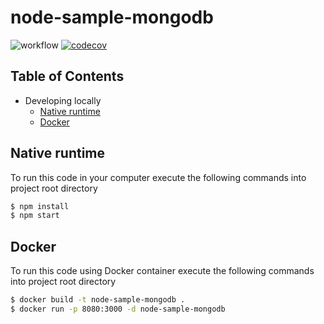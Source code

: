 # node-sample-mongodb

![workflow](https://github.com/leonardofurnielis/node-sample-mongodb/actions/workflows/test-coverage.yml/badge.svg)
[![codecov](https://codecov.io/gh/leonardofurnielis/node-sample-mongodb/branch/master/graph/badge.svg?token=3OQBM9XRVO)](https://codecov.io/gh/leonardofurnielis/node-sample-mongodb)

## Table of Contents

- Developing locally
  - [Native runtime](#native-runtime)
  - [Docker](#docker)

## Native runtime 

To run this code in your computer execute the following commands into project root directory

```bash
$ npm install
$ npm start
```

## Docker

To run this code using Docker container execute the following commands into project root directory

```bash
$ docker build -t node-sample-mongodb .
$ docker run -p 8080:3000 -d node-sample-mongodb
```
